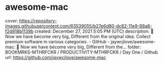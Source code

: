 # awesome-mac

cover: https://repository-images.githubusercontent.com/63539055/b27e6d80-dc82-11e9-88a8-f2d918b1139b
created: December 27, 2021 5:05 PM (UTC)
description:  Now we have become very big, Different from the original idea. Collect premium software in various categories. - GitHub - jaywcjlove/awesome-mac:  Now we have become very big, Different from the...
folder: BOOKMRKS-MTHRFCKR / PRODUCTIVITY-MTHRFCKR / Day One / Github
url: https://github.com/jaywcjlove/awesome-mac